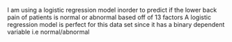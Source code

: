 I am using a logistic regression model inorder to predict if the lower back pain of patients is normal or abnormal based off of 13 factors
A logistic regression model is perfect for this data set since it has a binary dependent variable i.e normal/abnormal 
